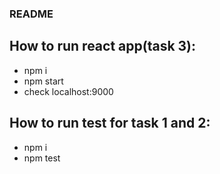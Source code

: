 ### README

## How to run react app(task 3):
- npm i
- npm start
- check localhost:9000

## How to run test for task 1 and 2:
- npm i
- npm test

